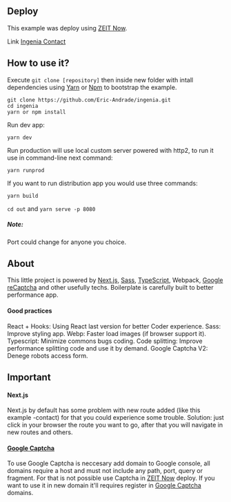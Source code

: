 ## Deploy

This example was deploy using [ZEIT Now](https://zeit.co/now).

Link [Ingenia Contact](https://ingenia.now.sh/contact)

## How to use it?
Execute `git clone [repository]` then inside new folder with intall dependencies using [Yarn](https://yarnpkg.com/lang/en/docs/cli/create/) or [Npm](https://nodejs.org/en/) to bootstrap the example.

```
git clone https://github.com/Eric-Andrade/ingenia.git
cd ingenia
yarn or npm install
```

Run dev app:
```
yarn dev
```

Run production will use local custom server powered with http2, to run it use in command-line next command:
```
yarn runprod
```

If you want to run distribution app you would use three commands:

```
yarn build
```
```cd out``` and ```yarn serve -p 8080```

##### Note: 
Port could change for anyone you choice.

## About 
This little project is powered by [Next.js](https://nextjs.org/), [Sass](https://sass-lang.com/), [TypeScript](https://www.typescriptlang.org/), Webpack, [Google reCaptcha](https://www.google.com/recaptcha) and other usefully techs.
Boilerplate is carefully built to better performance app.

#### Good practices
React + Hooks: Using React last version for better Coder experience.
Sass: Improve styling app.
Webp: Faster load images (if browser support it).
Typescript: Minimize commons bugs coding.
Code splitting: Improve performance splitting code and use it by demand.
Google Captcha V2: Denege robots access form.

## Important

#### Next.js
Next.js by default has some problem with new route added (like this example -contact) for that you could experience some trouble. Solution: just click in your browser the route you want to go, after that you will navigate in new routes and others.

#### [Google Captcha](https://www.google.com/recaptcha) 
To use Google Captcha is neccesary add domain to Google console, all domains require a host and must not include any path, port, query or fragment. For that is not possible use Captcha in [ZEIT Now](https://zeit.co/now) deploy. If you want to use it in new domain it'll requires register in [Google Captcha](https://www.google.com/recaptcha) domains.